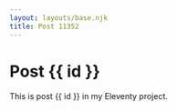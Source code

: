 ```yaml
---
layout: layouts/base.njk
title: Post 11352
---
```


# Post {{ id }}

This is post {{ id }} in my Eleventy project.
